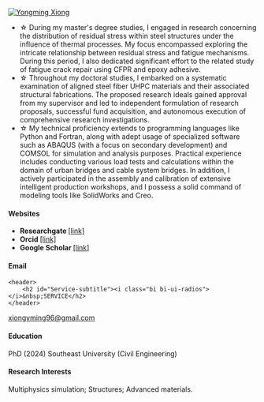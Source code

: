 

[![Yongming Xiong](https://img.shields.io/badge/YM_Xiong-github-blue?logo=github)](https://github.com/YM-Xiong)

- ☆ During my master's degree studies, I engaged in research concerning the distribution of residual stress within steel structures under the influence of thermal processes. My focus encompassed exploring the intricate relationship between residual stress and fatigue mechanisms. During this period, I also dedicated significant effort to the related study of fatigue crack repair using CFPR and epoxy adhesive.
- ☆ Throughout my doctoral studies, I embarked on a systematic examination of aligned steel fiber UHPC materials and their associated structural fabrications. The proposed research ideals gained approval from my supervisor and led to independent formulation of research proposals, successful fund acquisition, and autonomous execution of comprehensive research investigations.
- ☆ My technical proficiency extends to programming languages like Python and Fortran, along with adept usage of specialized software such as ABAQUS (with a focus on secondary development) and COMSOL for simulation and analysis purposes. Practical experience includes conducting various load tests and calculations within the domain of urban bridges and cable system bridges. In addition, I actively participated in the assembly and calibration of extensive intelligent production workshops, and I possess a solid command of modeling tools like SolidWorks and Creo.

#### Websites
- <strong> Researchgate   </strong>[[link]](https://www.researchgate.net/profile/Yongming-Xiong-xiongyongming-2)
- <strong> Orcid          </strong>[[link]](https://orcid.org/my-orcid?orcid=0000-0002-0216-7440)
- <strong> Google Scholar </strong>[[link]](https://scholar.google.com/citations?hl=en&user=w7YrBf4AAAAJ&view_op=list_works&sortby=pubdate)

#### Email


	<header>
		<h2 id="Service-subtitle"><i class="bi bi-ui-radios"></i>&nbsp;SERVICE</h2>
	</header>


xiongyming96@gmail.com

#### Education
PhD (2024) Southeast University (Civil Engineering)

#### Research Interests
Multiphysics simulation; Structures; Advanced materials.

